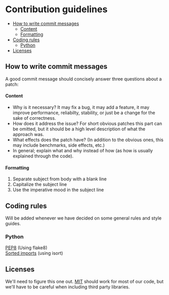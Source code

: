# Contribution guidelines
- [How to write commit messages](#commit-messages)
  * [Content](#content)
  * [Formatting](#formatting)
- [Coding rules](#rules)
  * [Python](#python)
- [Licenses](#licenses)

## <a name="commit-messages"></a> How to write commit messages
A good commit message should concisely answer three questions about a patch:

#### Content
* Why is it necessary? It may fix a bug, it may add a feature, it may improve performance, reliabilty, stability, or just be a change for the sake of correctness.
* How does it address the issue? For short obvious patches this part can be omitted, but it should be a high level description of what the approach was.
* What effects does the patch have? (In addition to the obvious ones, this may include benchmarks, side effects, etc.)
* In general; explain what and why instead of how (as how is usually explained through the code).

#### Formatting
1. Separate subject from body with a blank line
2. Capitalize the subject line
3. Use the imperative mood in the subject line

## <a name="rules"></a> Coding rules
Will be added whenever we have decided on some general rules and style guides.

### Python
[PEP8](https://www.python.org/dev/peps/pep-0008/) (Using flake8)  
[Sorted imports](https://pypi.python.org/pypi/isort) (using isort)

## Licenses
We'll need to figure this one out. [MIT](https://tldrlegal.com/license/mit-license) should work for most of our code, but we'll have to be careful when including third party libraries.

